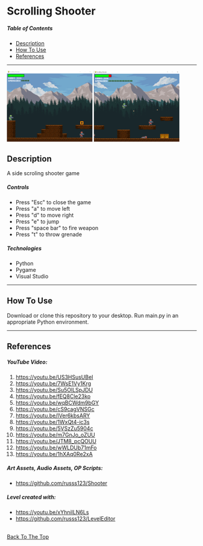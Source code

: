 # Scrolling Shooter

##### Table of Contents

- [Description](#description)
- [How To Use](#how-to-use)
- [References](#references)

---


<p float="center">
    <img src="https://github.com/SDBranka/Scrolling_Shooter_Game/blob/main/img/Screenshot0.png" width=45% alt="app pic two" />
    <img src="https://github.com/SDBranka/Scrolling_Shooter_Game/blob/main/img/Screenshot1.png" width=45% alt="app pic two" />
</p>

## Description

A side scroling shooter game

##### Controls

- Press "Esc" to close the game
- Press "a" to move left
- Press "d" to move right
- Press "e" to jump
- Press "space bar" to fire weapon
- Press "t" to throw grenade

##### Technologies

- Python
- Pygame
- Visual Studio

---

## How To Use

Download or clone this repository to your desktop. Run main.py in an appropriate Python environment.

---

## References

##### YouTube Video:
1. https://youtu.be/US3HSusUBeI
2. https://youtu.be/7WsE1Vy1Krg
3. https://youtu.be/Su5OlLSpJDU
4. https://youtu.be/fEQ8Cle23ko
5. https://youtu.be/wqBCWdm9bGY
6. https://youtu.be/cS9cagVNSGc
7. https://youtu.be/IVer6kbsARY
8. https://youtu.be/1WxQt4-ic3s
9. https://youtu.be/5VSzZu5904c
10. https://youtu.be/m7GnJo_oZUU
11. https://youtu.be/JTM8_pcQOUU
12. https://youtu.be/wWLDUb71mFo
13. https://youtu.be/1hXAq0Re2xA

##### Art Assets, Audio Assets, OP Scripts:
- https://github.com/russs123/Shooter


##### Level created with:
- https://youtu.be/xYhniILN6Ls
- https://github.com/russs123/LevelEditor

\
[Back To The Top](#scrolling_shooter)